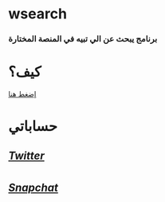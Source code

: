 # wsearch
### برنامج يبحث عن الي تبيه في المنصة المختارة
# كيف؟
<a href="https://twitter.com/F14Commander/status/1341742173558083585?s=20">إضغط هنا</a>
# حساباتي
## ***<a href="https://twitter.com">Twitter</a>***
#
## ***<a href="https://snapchat.com/add/sulimanxx1">Snapchat</a>***
